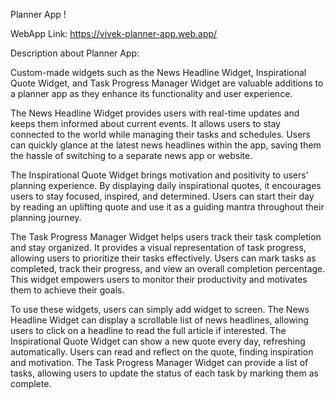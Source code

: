 Planner App !

WebApp Link: https://vivek-planner-app.web.app/

Description about Planner App:

Custom-made widgets such as the News Headline Widget, Inspirational Quote Widget, and Task Progress
Manager Widget are valuable additions to a planner app as they enhance its functionality and user
experience.

The News Headline Widget provides users with real-time updates and keeps them informed about
current events. It allows users to stay connected to the world while managing their tasks and schedules.
Users can quickly glance at the latest news headlines within the app, saving them the hassle of switching
to a separate news app or website.

The Inspirational Quote Widget brings motivation and positivity to users' planning experience. By
displaying daily inspirational quotes, it encourages users to stay focused, inspired, and determined. Users
can start their day by reading an uplifting quote and use it as a guiding mantra throughout their planning
journey.

The Task Progress Manager Widget helps users track their task completion and stay organized. It
provides a visual representation of task progress, allowing users to prioritize their tasks effectively. Users
can mark tasks as completed, track their progress, and view an overall completion percentage. This
widget empowers users to monitor their productivity and motivates them to achieve their goals.

To use these widgets, users can simply add widget to screen. The News Headline Widget can display a
scrollable list of news headlines, allowing users to click on a headline to read the full article if interested.
The Inspirational Quote Widget can show a new quote every day, refreshing automatically. Users can
read and reflect on the quote, finding inspiration and motivation. The Task Progress Manager Widget can
provide a list of tasks, allowing users to update the status of each task by marking them as complete.
